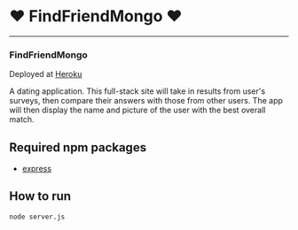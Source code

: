 # :heart: **FindFriendMongo** :heart:

<hr>

### FindFriendMongo

Deployed at [Heroku](https://pure-journey-74952.herokuapp.com/)

A dating application. This full-stack site will take in results from user's surveys, then compare their answers with those from other users.
The app will then display the name and picture of the user with the best overall match.

## Required npm packages

- [express](https://www.npmjs.com/package/express)

## How to run

`node server.js`
